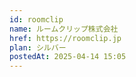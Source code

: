 ```yaml
---
id: roomclip
name: ルームクリップ株式会社
href: https://roomclip.jp
plan: シルバー
postedAt: 2025-04-14 15:05
---
```

